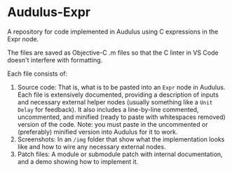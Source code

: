 # Audulus-Expr
A repository for code implemented in Audulus using C expressions in the Expr node.

The files are saved as Objective-C .m files so that the C linter in VS Code doesn't interfere with formatting.

Each file consists of:

1. Source code: That is, what is to be pasted into an `Expr` node in Audulus. Each file is extensively documented, providing a description of inputs and necessary external helper nodes (usually something like a `Unit Delay` for feedback). It also includes a line-by-line commented, uncommented, and minified (ready to paste with whitespaces removed) version of the code. Note: you must paste in the uncommented or (preferably) minified version into Audulus for it to work.
2. Screenshots: In an `/img` folder that show what the implementation looks like and how to wire any necessary external nodes.
3. Patch files: A module or submodule patch with internal documentation, and a demo showing how to implement it.
